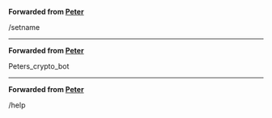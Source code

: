 **Forwarded from [Peter](https://t.me/no_username_7069245860)**

/setname

***

**Forwarded from [Peter](https://t.me/no_username_7069245860)**

Peters_crypto_bot

***

**Forwarded from [Peter](https://t.me/no_username_7069245860)**

/help